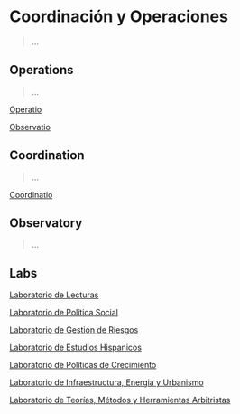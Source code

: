 # Coordinación y Operaciones

> …
> 

## Operations

> …
> 

[Operatio](Coordinacio%CC%81n%20y%20Operaciones%20d7ce1a547c804607b236ac122e678fd1/Operatio%20133956e8f40e8085a8b8fd4aea4ea27d.md)

[Observatio](Coordinacio%CC%81n%20y%20Operaciones%20d7ce1a547c804607b236ac122e678fd1/Observatio%20d13995ec576c4d489e4bbe2d2e64d450.md)

## Coordination

> …
> 

[Coordinatio](Coordinacio%CC%81n%20y%20Operaciones%20d7ce1a547c804607b236ac122e678fd1/Coordinatio%20136956e8f40e80cba205c01ac16f9782.md)

## Observatory

> …
> 

## Labs

[Laboratorio de Lecturas](Coordinacio%CC%81n%20y%20Operaciones%20d7ce1a547c804607b236ac122e678fd1/Laboratorio%20de%20Lecturas%2012f956e8f40e803aaf18d82414d3405a.md)

[Laboratorio de Política Social](Coordinacio%CC%81n%20y%20Operaciones%20d7ce1a547c804607b236ac122e678fd1/Laboratorio%20de%20Poli%CC%81tica%20Social%20134956e8f40e80d497d8c14483a0050a.md)

[Laboratorio de Gestión de Riesgos](Coordinacio%CC%81n%20y%20Operaciones%20d7ce1a547c804607b236ac122e678fd1/Laboratorio%20de%20Gestio%CC%81n%20de%20Riesgos%20133956e8f40e80459126df7a0fb5f418.md)

[Laboratorio de Estudios Hispanicos](Coordinacio%CC%81n%20y%20Operaciones%20d7ce1a547c804607b236ac122e678fd1/Laboratorio%20de%20Estudios%20Hispanicos%205f5486faad9345538efbd24fb5a04872.md)

[Laboratorio de Políticas de Crecimiento](Coordinacio%CC%81n%20y%20Operaciones%20d7ce1a547c804607b236ac122e678fd1/Laboratorio%20de%20Poli%CC%81ticas%20de%20Crecimiento%202c3d5775598b44969223eeff16de904f.md)

[Laboratorio de Infraestructura, Energia y Urbanismo](Coordinacio%CC%81n%20y%20Operaciones%20d7ce1a547c804607b236ac122e678fd1/Laboratorio%20de%20Infraestructura,%20Energia%20y%20Urbanism%20133956e8f40e80819cf8f163cc951c4f.md)

[Laboratorio de Teorías, Métodos y Herramientas Arbitristas](Coordinacio%CC%81n%20y%20Operaciones%20d7ce1a547c804607b236ac122e678fd1/Laboratorio%20de%20Teori%CC%81as,%20Me%CC%81todos%20y%20Herramientas%20A%20111956e8f40e80c8aad7fb9ca89b3110.md)